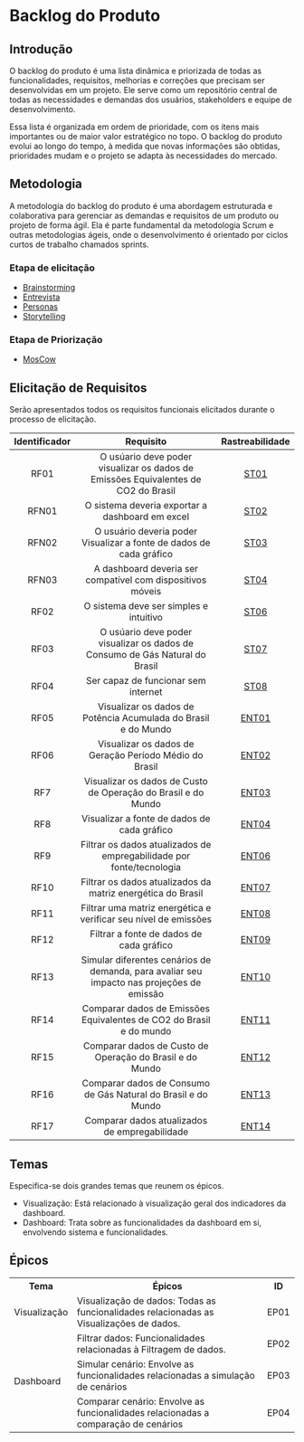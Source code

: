 # Backlog do Produto

## Introdução

O backlog do produto é uma lista dinâmica e priorizada de todas as funcionalidades, requisitos, melhorias e correções que precisam ser desenvolvidas em um projeto. Ele serve como um repositório central de todas as necessidades e demandas dos usuários, stakeholders e equipe de desenvolvimento.

Essa lista é organizada em ordem de prioridade, com os itens mais importantes ou de maior valor estratégico no topo. O backlog do produto evolui ao longo do tempo, à medida que novas informações são obtidas, prioridades mudam e o projeto se adapta às necessidades do mercado.

## Metodologia

A metodologia do backlog do produto é uma abordagem estruturada e colaborativa para gerenciar as demandas e requisitos de um produto ou projeto de forma ágil. Ela é parte fundamental da metodologia Scrum e outras metodologias ágeis, onde o desenvolvimento é orientado por ciclos curtos de trabalho chamados sprints.

### Etapa de elicitação

- [Brainstorming](../../elicitacao/brainstorming.md)
- [Entrevista](../../elicitacao/entrevista.md)
- [Personas](../../elicitacao/personas.md)
- [Storytelling](../../elicitacao/storytelling.md)

### Etapa de Priorização

- [MosCow](../../elicitacao/priorizacao/MoScoW.md)


## Elicitação de Requisitos

Serão apresentados todos os requisitos funcionais elicitados durante o processo de elicitação.



| Identificador |                                                   Requisito                                                   |                               Rastreabilidade                                |
| :-----------: | :-----------------------------------------------------------------------------------------------------------: | :--------------------------------------------------------------------------: |
|     RF01      |                                O usúario deve poder visualizar os dados de Emissões Equivalentes de CO2 do Brasil                                 |      [ST01](../../elicitacao/storytelling.md#elicitacao-de-requisitos)       |
|     RFN01      |                                           O sistema deveria exportar a dashboard em excel                                           |      [ST02](../../elicitacao/storytelling.md#elicitacao-de-requisitos)       |
|     RFN02      |                                O usuário deveria poder Visualizar a fonte de dados de cada gráfico                                 |      [ST03](../../elicitacao/storytelling.md#elicitacao-de-requisitos)       |
|     RFN03      |                                              A dashboard deveria ser compatível com dispositivos móveis                                               |      [ST04](../../elicitacao/storytelling.md#elicitacao-de-requisitos)       |
|     RF02      |                                 O sistema deve ser simples e intuitivo                                 |      [ST06](../../elicitacao/storytelling.md#elicitacao-de-requisitos)       |
|     RF03      |                                       O usúario deve poder visualizar os dados de Consumo de Gás Natural do Brasil                                      | [ST07](../../elicitacao/Introspec%C3%A7%C3%A3o.md#elicitacao-de-requisitos) |
|     RF04      |                                       Ser capaz de funcionar sem internet                                         | [ST08](../../elicitacao/Introspec%C3%A7%C3%A3o.md#elicitacao-de-requisitos) |
|     RF05      |                                       Visualizar os dados de Potência Acumulada do Brasil e do Mundo                                         | [ENT01](../../elicitacao/entrevista.md#elicitacao-de-requisitos) |
|     RF06      |                                       Visualizar os dados de Geração Período Médio do Brasil                                         | [ENT02](../../elicitacao/entrevista.md#elicitacao-de-requisitos) |
|     RF7      |                                       Visualizar os dados de Custo de Operação do Brasil e do Mundo                                         | [ENT03](../../elicitacao/entrevista.md#elicitacao-de-requisitos) |
|     RF8      |                                       Visualizar a fonte de dados de cada gráfico                                         | [ENT04](../../elicitacao/entrevista.md#elicitacao-de-requisitos) |
|     RF9      |                                       Filtrar os dados atualizados de empregabilidade por fonte/tecnologia                                         | [ENT06](../../elicitacao/entrevista.md#elicitacao-de-requisitos) |
|     RF10      |                                       Filtrar os dados atualizados da matriz energética do Brasil                                         | [ENT07](../../elicitacao/entrevista.md#elicitacao-de-requisitos) |
|     RF11      |                                       Filtrar uma matriz energética e verificar seu nível de emissões                                         | [ENT08](../../elicitacao/entrevista.md#elicitacao-de-requisitos) |
|     RF12      |                                       Filtrar a fonte de dados de cada gráfico                                         | [ENT09](../../elicitacao/entrevista.md#elicitacao-de-requisitos) |
|     RF13      |                                       Simular diferentes cenários de demanda, para avaliar seu impacto nas projeções de emissão                                         | [ENT10](../../elicitacao/entrevista.md#elicitacao-de-requisitos) |
|     RF14      |                                       Comparar dados de Emissões Equivalentes de CO2 do Brasil e do mundo                                         | [ENT11](../../elicitacao/entrevista.md#elicitacao-de-requisitos) |
|     RF15      |                                       Comparar dados de Custo de Operação do Brasil e do Mundo                                         | [ENT12](../../elicitacao/entrevista.md#elicitacao-de-requisitos) |
|     RF16      |                                       Comparar dados de Consumo de Gás Natural do Brasil e do Mundo                                         | [ENT13](../../elicitacao/entrevista.md#elicitacao-de-requisitos) |
|     RF17      |                                       Comparar dados atualizados de empregabilidade                                         | [ENT14](../../elicitacao/entrevista.md#elicitacao-de-requisitos) |

## Temas

Especifica-se dois grandes temas que reunem os épicos.

- Visualização: Está relacionado à visualização geral dos indicadores da dashboard.
- Dashboard: Trata sobre as funcionalidades da dashboard em si, envolvendo sistema e funcionalidades.
## Épicos

<center>

<table>
  <tr>
    <th>Tema</th>
    <th>Épicos</th>
    <th>ID</th>
  </tr>
  <tr>
    <td style="vertical-align:middle">Visualização</td>
    <td>Visualização de dados: Todas as funcionalidades relacionadas as Visualizações de dados.</td>
    <td>EP01</td>
  </tr>

  <tr>
    <td style="vertical-align:middle" rowspan="3">Dashboard</td>
    <td>Filtrar dados: Funcionalidades relacionadas à Filtragem de dados.</td>
    <td>EP02</td>
  </tr>
  <tr>
    <td>Simular cenário: Envolve as funcionalidades relacionadas a simulação de cenários</td>
    <td>EP03</td>
    </tr>
    <tr>
    <td>Comparar cenário: Envolve as funcionalidades relacionadas a comparação de cenários</td>
    <td>EP04</td>
  </tr>
</table>

</center>



